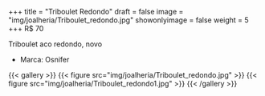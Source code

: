 +++
title = "Triboulet Redondo"
draft = false
image = "img/joalheria/Triboulet_redondo.jpg"
showonlyimage = false
weight = 5
+++
<span class="price">R$ 70</span>

<!--more-->

Triboulet aco redondo, novo

- Marca: Osnifer

{{< gallery >}}
{{< figure src="img/joalheria/Triboulet_redondo.jpg" >}}
{{< figure src="img/joalheria/Triboulet_redondo1.jpg" >}}
{{< /gallery >}}
